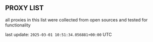 ## PROXY LIST

all proxies in this list were collected from open sources and tested for functionality

last update: `2025-03-01 10:51:34.056881+00:00` UTC